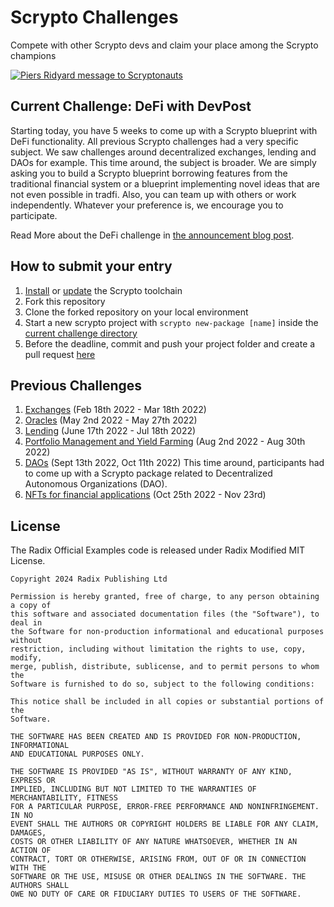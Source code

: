 # Scrypto Challenges
Compete with other Scrypto devs and claim your place among the Scrypto champions

[![Piers Ridyard message to Scryptonauts](https://img.youtube.com/vi/NlxYI3MVI3Y/0.jpg)](https://www.youtube.com/watch?v=NlxYI3MVI3Y)

## Current Challenge: DeFi with DevPost
Starting today, you have 5 weeks to come up with a Scrypto blueprint with DeFi functionality. All previous Scrypto challenges had a very specific subject. We saw challenges around decentralized exchanges, lending and DAOs for example. This time around, the subject is broader. We are simply asking you to build a Scrypto blueprint borrowing features from the traditional financial system or a blueprint implementing novel ideas that are not even possible in tradfi. Also, you can team up with others or work independently. Whatever your preference is, we encourage you to participate.

Read More about the DeFi challenge in [the announcement blog post](https://www.radixdlt.com/blog/the-scrypto-defi-challenge-starts-now).

## How to submit your entry
1. [Install](https://docs-babylon.radixdlt.com/main/getting-started-developers/first-component/install-scrypto.html) or [update](https://docs-babylon.radixdlt.com/main/getting-started-developers/first-component/updating-scrypto.html) the Scrypto toolchain
2. Fork this repository
3. Clone the forked repository on your local environment
4. Start a new scrypto project with `scrypto new-package [name]` inside the [current challenge directory](7-defi-devpost/)
5. Before the deadline, commit and push your project folder and create a pull request [here](https://github.com/radixdlt/scrypto-challenges/pulls)

## Previous Challenges

1. [Exchanges](https://www.radixdlt.com/post/scrypto-dex-challenge-results) (Feb 18th 2022 - Mar 18th 2022)
2. [Oracles](https://www.radixdlt.com/post/scrypto-oracles-challenge-results) (May 2nd 2022 - May 27th 2022)
3. [Lending](https://www.radixdlt.com/post/scrypto-lending-challenge-results) (June 17th 2022 - Jul 18th 2022)
4. [Portfolio Management and Yield Farming](https://www.radixdlt.com/post/scrypto-portfolio-challenge-results) (Aug 2nd 2022 - Aug 30th 2022)
5. [DAOs](https://www.radixdlt.com/post/scrypto-dao-challenge-results) (Sept 13th 2022, Oct 11th 2022)
This time around, participants had to come up with a Scrypto package related to Decentralized Autonomous Organizations (DAO).
6. [NFTs for financial applications](https://www.radixdlt.com/post/scrypto-nft-challenge-results) (Oct 25th 2022 - Nov 23rd)


## License

The Radix Official Examples code is released under Radix Modified MIT License.

    Copyright 2024 Radix Publishing Ltd

    Permission is hereby granted, free of charge, to any person obtaining a copy of
    this software and associated documentation files (the "Software"), to deal in
    the Software for non-production informational and educational purposes without
    restriction, including without limitation the rights to use, copy, modify,
    merge, publish, distribute, sublicense, and to permit persons to whom the
    Software is furnished to do so, subject to the following conditions:

    This notice shall be included in all copies or substantial portions of the
    Software.

    THE SOFTWARE HAS BEEN CREATED AND IS PROVIDED FOR NON-PRODUCTION, INFORMATIONAL
    AND EDUCATIONAL PURPOSES ONLY.

    THE SOFTWARE IS PROVIDED "AS IS", WITHOUT WARRANTY OF ANY KIND, EXPRESS OR
    IMPLIED, INCLUDING BUT NOT LIMITED TO THE WARRANTIES OF MERCHANTABILITY, FITNESS
    FOR A PARTICULAR PURPOSE, ERROR-FREE PERFORMANCE AND NONINFRINGEMENT. IN NO
    EVENT SHALL THE AUTHORS OR COPYRIGHT HOLDERS BE LIABLE FOR ANY CLAIM, DAMAGES,
    COSTS OR OTHER LIABILITY OF ANY NATURE WHATSOEVER, WHETHER IN AN ACTION OF
    CONTRACT, TORT OR OTHERWISE, ARISING FROM, OUT OF OR IN CONNECTION WITH THE
    SOFTWARE OR THE USE, MISUSE OR OTHER DEALINGS IN THE SOFTWARE. THE AUTHORS SHALL
    OWE NO DUTY OF CARE OR FIDUCIARY DUTIES TO USERS OF THE SOFTWARE.

